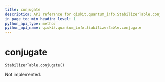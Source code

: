 ```yaml
---
title: conjugate
description: API reference for qiskit.quantum_info.StabilizerTable.conjugate
in_page_toc_min_heading_level: 1
python_api_type: method
python_api_name: qiskit.quantum_info.StabilizerTable.conjugate
---
```


# conjugate

<span id="qiskit.quantum_info.StabilizerTable.conjugate" />

`StabilizerTable.conjugate()`

Not implemented.

